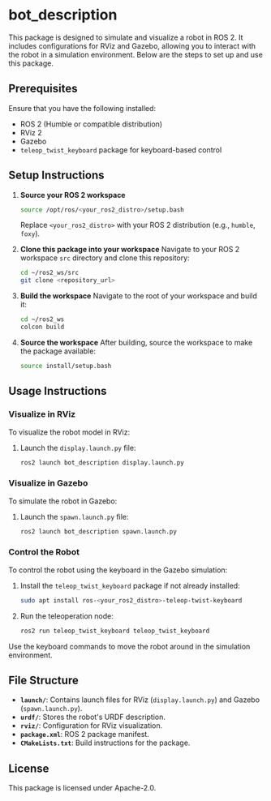 # bot_description

This package is designed to simulate and visualize a robot in ROS 2. It includes configurations for RViz and Gazebo, allowing you to interact with the robot in a simulation environment. Below are the steps to set up and use this package.

## Prerequisites

Ensure that you have the following installed:
- ROS 2 (Humble or compatible distribution)
- RViz 2
- Gazebo
- `teleop_twist_keyboard` package for keyboard-based control

## Setup Instructions

1. **Source your ROS 2 workspace**
   ```bash
   source /opt/ros/<your_ros2_distro>/setup.bash
   ```
   Replace `<your_ros2_distro>` with your ROS 2 distribution (e.g., `humble`, `foxy`).

2. **Clone this package into your workspace**
   Navigate to your ROS 2 workspace `src` directory and clone this repository:
   ```bash
   cd ~/ros2_ws/src
   git clone <repository_url>
   ```

3. **Build the workspace**
   Navigate to the root of your workspace and build it:
   ```bash
   cd ~/ros2_ws
   colcon build
   ```

4. **Source the workspace**
   After building, source the workspace to make the package available:
   ```bash
   source install/setup.bash
   ```

## Usage Instructions

### Visualize in RViz
To visualize the robot model in RViz:
1. Launch the `display.launch.py` file:
   ```bash
   ros2 launch bot_description display.launch.py
   ```

### Visualize in Gazebo
To simulate the robot in Gazebo:
1. Launch the `spawn.launch.py` file:
   ```bash
   ros2 launch bot_description spawn.launch.py
   ```

### Control the Robot
To control the robot using the keyboard in the Gazebo simulation:
1. Install the `teleop_twist_keyboard` package if not already installed:
   ```bash
   sudo apt install ros-<your_ros2_distro>-teleop-twist-keyboard
   ```
2. Run the teleoperation node:
   ```bash
   ros2 run teleop_twist_keyboard teleop_twist_keyboard
   ```

Use the keyboard commands to move the robot around in the simulation environment.

## File Structure
- **`launch/`**: Contains launch files for RViz (`display.launch.py`) and Gazebo (`spawn.launch.py`).
- **`urdf/`**: Stores the robot's URDF description.
- **`rviz/`**: Configuration for RViz visualization.
- **`package.xml`**: ROS 2 package manifest.
- **`CMakeLists.txt`**: Build instructions for the package.

## License
This package is licensed under Apache-2.0.


